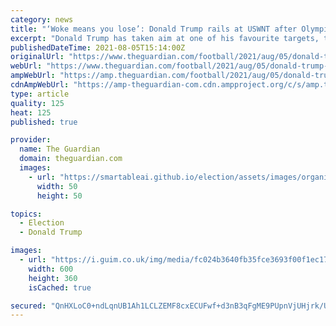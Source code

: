 ```yaml
---
category: news
title: "‘Woke means you lose’: Donald Trump rails at USWNT after Olympic bronze"
excerpt: "Donald Trump has taken aim at one of his favourite targets, the US national women’s soccer team, after they won bronze at Tokyo 2020"
publishedDateTime: 2021-08-05T15:14:00Z
originalUrl: "https://www.theguardian.com/football/2021/aug/05/donald-trump-uswnt-usa-soccer-olympics-bronze-megan-rapinoe-tokyo-2020"
webUrl: "https://www.theguardian.com/football/2021/aug/05/donald-trump-uswnt-usa-soccer-olympics-bronze-megan-rapinoe-tokyo-2020"
ampWebUrl: "https://amp.theguardian.com/football/2021/aug/05/donald-trump-uswnt-usa-soccer-olympics-bronze-megan-rapinoe-tokyo-2020"
cdnAmpWebUrl: "https://amp-theguardian-com.cdn.ampproject.org/c/s/amp.theguardian.com/football/2021/aug/05/donald-trump-uswnt-usa-soccer-olympics-bronze-megan-rapinoe-tokyo-2020"
type: article
quality: 125
heat: 125
published: true

provider:
  name: The Guardian
  domain: theguardian.com
  images:
    - url: "https://smartableai.github.io/election/assets/images/organizations/theguardian.com-50x50.jpg"
      width: 50
      height: 50

topics:
  - Election
  - Donald Trump

images:
  - url: "https://i.guim.co.uk/img/media/fc024b3640fb35fce3693f00f1ec177e42aa0322/0_77_3000_1800/master/3000.jpg?width=300&quality=45&auto=format&fit=max&dpr=2&s=f73ba05b1fca33d077b94bd2db247dd8"
    width: 600
    height: 360
    isCached: true

secured: "QnHXLoC0+ndLqnUB1Ah1LCLZEMF8cxECUFwf+d3nB3qFgME9PUpnVjUHjrk/UKudf0QjG/srGac/r0zwKB84p+Z5zSdRJFeAGvDrmoMUU9CUWjth0xQj4rEXqIBfNkqc+wnQt6aIi9JSdyzFVbgEPQqHU2VSh+3nx1hNiA4mRVxLES2NJ3oqB8r227tR3R2atlPYgulfwJjeAUxMyDn68YVCeHyRVka2Ub6HRl6xdb5w+wEf+WobcI3MOtv9pPEoup+3eYKSvoqXUA1EU7q1rQti1rEyLaog92LvcA5IOzA4Uok27VCNnLqtYlDLIIoKc80u4Cha3RofAaP/gbvBUTZWVSQrsf+01fgnRr0p88o=;xTahaLuWSvZ3bfSvSrGTvw=="
---
```


